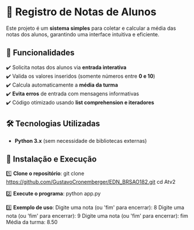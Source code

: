 # 📘 Registro de Notas de Alunos

Este projeto é um **sistema simples** para coletar e calcular a média das notas dos alunos, garantindo uma interface intuitiva e eficiente.

## 🚀 Funcionalidades
✔️ Solicita notas dos alunos via **entrada interativa**  
✔️ Valida os valores inseridos (somente números entre **0 e 10**)  
✔️ Calcula automaticamente a **média da turma**  
✔️ **Evita erros** de entrada com mensagens informativas  
✔️ Código otimizado usando **list comprehension e iteradores**  

## 🛠️ Tecnologias Utilizadas
- **Python 3.x** (sem necessidade de bibliotecas externas)

## 🔧 Instalação e Execução
1️⃣ **Clone o repositório**:
   git clone https://github.com/GustavoCronemberger/EDN_BRSAO182.git
   cd Atv2
    
2️⃣ **Execute o programa**:
    python app.py


3️⃣ **Exemplo de uso**:
    Digite uma nota (ou 'fim' para encerrar): 8
    Digite uma nota (ou 'fim' para encerrar): 9
    Digite uma nota (ou 'fim' para encerrar): fim
    Média da turma: 8.50



